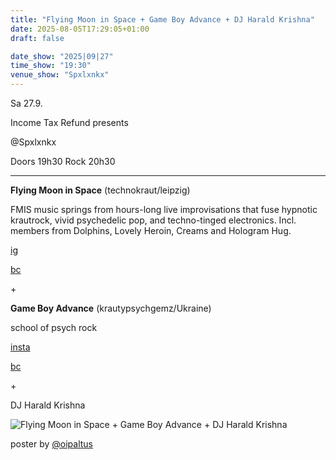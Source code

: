 ```yaml
---
title: "Flying Moon in Space + Game Boy Advance + DJ Harald Krishna"
date: 2025-08-05T17:29:05+01:00
draft: false

date_show: "2025|09|27"
time_show: "19:30"
venue_show: "Spxlxnkx"
---
```


Sa 27.9.

Income Tax Refund presents

@Spxlxnkx

Doors 19h30
Rock 20h30

---

**Flying Moon in Space** (technokraut/leipzig)

FMIS music springs from hours-long live improvisations that fuse hypnotic krautrock, vivid psychedelic pop, and techno-tinged electronics. Incl. members from Dolphins, Lovely Heroin, Creams and Hologram Hug.

[ig](https://www.instagram.com/flyingmooninspace/)

[bc](https://flyingmooninspace.bandcamp.com/)

\+

**Game Boy Advance** (krautypsychgemz/Ukraine)

school of psych rock

[insta](https://www.instagram.com/gameboyadvance666fanpage/)

[bc](https://gameboyadvance.bandcamp.com/)

\+

DJ Harald Krishna

![Flying Moon in Space + Game Boy Advance + DJ Harald Krishna](../../posters/2025-09-27.jpg)

poster by [@oipaltus](https://www.instagram.com/oipaltus/)
